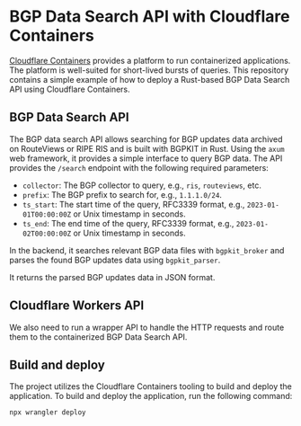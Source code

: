 # BGP Data Search API with Cloudflare Containers

[Cloudflare Containers][containers] provides a platform to run containerized applications.
The platform is well-suited for short-lived bursts of queries.
This repository contains a simple example of how to deploy a Rust-based BGP Data Search API using Cloudflare Containers.

[containers]: https://developers.cloudflare.com/containers/

## BGP Data Search API

The BGP data search API allows searching for BGP updates data archived on RouteViews or RIPE RIS
and is built with BGPKIT in Rust.
Using the `axum` web framework, it provides a simple interface to query BGP data.
The API provides the `/search` endpoint with the following required parameters:

- `collector`: The BGP collector to query, e.g., `ris`, `routeviews`, etc.
- `prefix`: The BGP prefix to search for, e.g., `1.1.1.0/24`.
- `ts_start`: The start time of the query, RFC3339 format, e.g., `2023-01-01T00:00:00Z` or Unix timestamp in seconds.
- `ts_end`: The end time of the query, RFC3339 format, e.g., `2023-01-02T00:00:00Z` or Unix timestamp in seconds.

In the backend, it searches relevant BGP data files with `bgpkit_broker` and parses the found BGP updates data using `bgpkit_parser`.

It returns the parsed BGP updates data in JSON format.

## Cloudflare Workers API

We also need to run a wrapper API to handle the HTTP requests and route them to the containerized BGP Data Search API.

## Build and deploy

The project utilizes the Cloudflare Containers tooling to build and deploy the application.
To build and deploy the application, run the following command:
```
npx wrangler deploy
```